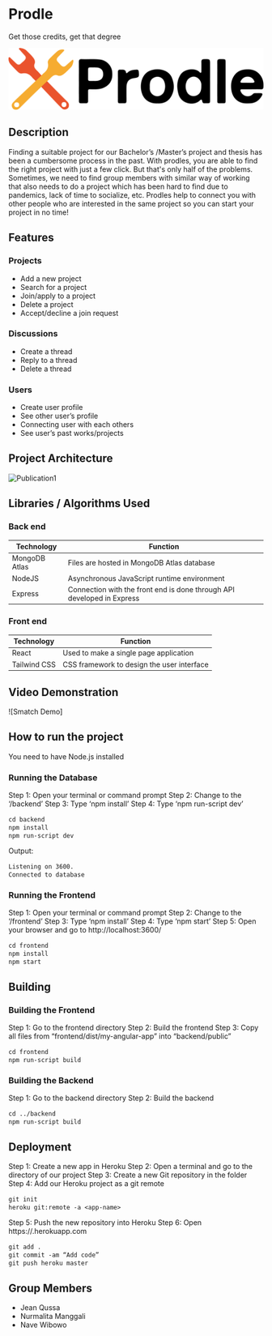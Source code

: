 # Prodle
Get those credits, get that degree

![image](screenshots/Prodle_Logo_Casandra_Sparks.png)

## Description

Finding a suitable project for our Bachelor’s /Master’s project and thesis has been a cumbersome process in the past.
With prodles, you are able to find the right project with just a few click. But that's only half of the problems.
Sometimes, we need to find  group members with similar way of working that also needs to do a project which has been hard to find due to pandemics, lack of time to socialize, etc.
Prodles help to connect you with other people who are interested in the same project so you can start your project in no time!

## Features

### Projects
- Add a new project
- Search for a project
- Join/apply to a project
- Delete a project
- Accept/decline a join request

### Discussions
- Create a thread
- Reply to a thread
- Delete a thread

### Users
- Create user profile
- See other user’s profile
- Connecting user with each others
- See user’s past works/projects


## Project Architecture

![Publication1](https://user-images.githubusercontent.com/56160802/158600383-05f26db1-bf20-44c7-a76b-2e18e429d41f.jpg)

## Libraries / Algorithms Used

### Back end
                
| Technology | Function |
| ------ | ------ |
| MongoDB Atlas | Files are hosted in MongoDB Atlas database |
| NodeJS | Asynchronous JavaScript runtime environment |
| Express |  Connection with the front end is done through API developed in Express|

### Front end

| Technology | Function |
| ------ | ------ |
| React | Used to make a single page application |
| Tailwind CSS | CSS framework to design the user interface |

## Video Demonstration

![Smatch Demo]


## How to run the project

You need to have Node.js installed

### Running the Database

Step 1: Open your terminal or command prompt
Step 2: Change to the ‘/backend’
Step 3: Type ‘npm install’
Step 4: Type ‘npm run-script dev’

```
cd backend
npm install
npm run-script dev
```

Output:		
```
Listening on 3600.
Connected to database
```

### Running the Frontend

Step 1: Open your terminal or command prompt
Step 2: Change to the ‘/frontend’
Step 3: Type ‘npm install’
Step 4: Type ‘npm start’
Step 5: Open your browser and go to http://localhost:3600/

```
cd frontend
npm install
npm start
```

## Building

### Building the Frontend

Step 1: Go to the frontend directory
Step 2: Build the frontend
Step 3: Copy all files from “frontend/dist/my-angular-app” into “backend/public”

```
cd frontend
npm run-script build
```

### Building the Backend

Step 1: Go to the backend directory
Step 2: Build the backend


```
cd ../backend
npm run-script build
```

## Deployment

Step 1: Create a new app in Heroku
Step 2: Open a terminal and go to the directory of our project
Step 3: Create a new Git repository in the folder 
Step 4: Add our Heroku project as a git remote

```
git init
heroku git:remote -a <app-name>

```

Step 5: Push the new repository into Heroku
Step 6: Open  https://<app-name>.herokuapp.com

```
git add . 
git commit -am “Add code”
git push heroku master

```


## Group Members
- Jean Qussa
- Nurmalita Manggali
- Nave Wibowo
